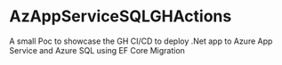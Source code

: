 # AzAppServiceSQLGHActions
A small Poc to showcase the GH CI/CD to deploy .Net app to Azure App Service and Azure SQL using EF Core Migration
